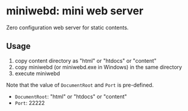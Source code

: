 # miniwebd: mini web server

Zero configuration web server for static contents.

## Usage

1. copy content directory as "html" or "htdocs" or "content"
2. copy miniwebd (or miniwebd.exe in Windows) in the same directory
3. execute miniwebd

Note that the value of `DocumentRoot` and `Port` is pre-defined.

* `DocumentRoot`: "html" or "htdocs" or "content"
* `Port`: 22222

